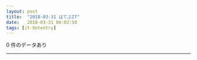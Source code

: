 ```yaml
---
layout: post
title:  "2018-03-31 はてぶIT"
date:   2018-03-31 00:02:50
tags: [it-hotentry]
---
```

0 件のデータあり

<hr>
